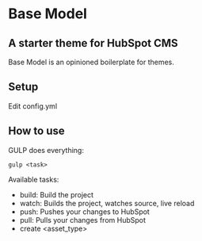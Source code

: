 # Base Model

## A starter theme for HubSpot CMS
Base Model is an opinioned boilerplate for themes.


## Setup
Edit config.yml

## How to use
GULP does everything:

`gulp <task>`

Available tasks:
- build: Build the project
- watch: Builds the project, watches source, live reload
- push: Pushes your changes to HubSpot
- pull: Pulls your changes from HubSpot
- create <asset_type>